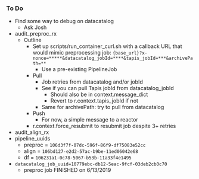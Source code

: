 ### To Do

- Find some way to debug on datacatalog
    - Ask Josh
- audit_preproc_rx
    - Outline
        - Set up scripts/run_container_curl.sh with a callback URL that would mimic preprocessing job: `{base_url}?x-nonce=*****&datacatalog_jobId=****&tapis_jobId=***&archivePath=**`
            - Use a pre-existing PipelineJob
        - Pull
            - Job retries from datacatalog and/or jobId
            - See if you can pull Tapis jobId from datacatalog_jobId
                - Should also be in context.message_dict
                - Revert to r.context.tapis_jobId if not
            - Same for archivePath: try to pull from datacatalog
        - Push
            - For now, a simple message to a reactor
        - r.context.force_resubmit to resubmit job despite 3+ retries
- audit_align_rx
- pipeline_uuids
    - preproc = `106d3f7f-07dc-596f-86f9-df75083e52cc`
    - align = `106bd127-e2d2-57ac-b9be-11ed06042e68`
    - df = `106231a1-0c78-5067-b53b-11a33f4e1495`
- `datacatalog_job_uuid=10779ebc-db12-5eac-9fcf-03deb2cb0c70`
    - preproc job FINISHED on 6/13/2019
